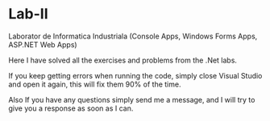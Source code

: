 # Lab-II
Laborator de Informatica Industriala
(Console Apps, Windows Forms Apps, ASP.NET Web Apps)

Here I have solved all the exercises and problems from the .Net labs.

If you keep getting errors when running the code, simply close Visual Studio and open it again, this will fix them 90% of the time.

Also If you have any questions simply send me a message, and I will try to give you a response as soon as I can.
